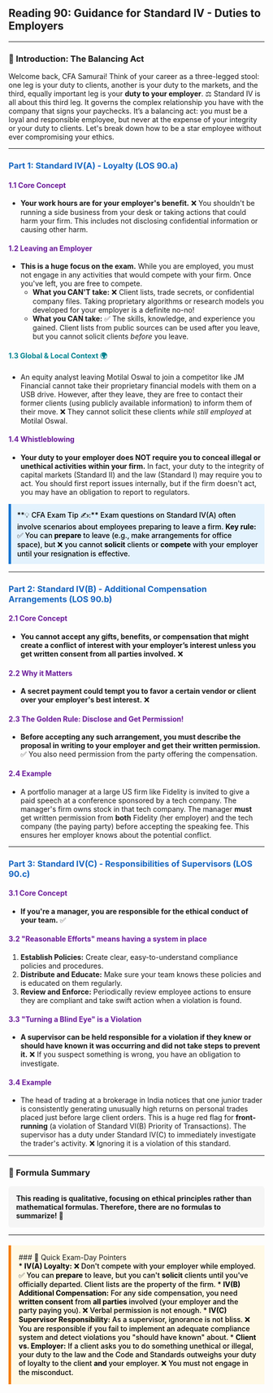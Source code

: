 ## Reading 90: Guidance for Standard IV - Duties to Employers

-----
### 🎯 Introduction: The Balancing Act

Welcome back, CFA Samurai! Think of your career as a three-legged stool: one leg is your duty to clients, another is your duty to the markets, and the third, equally important leg is your <b>duty to your employer</b>. ⚖️ Standard IV is all about this third leg. It governs the complex relationship you have with the company that signs your paychecks. It’s a balancing act: you must be a loyal and responsible employee, but never at the expense of your integrity or your duty to clients. Let's break down how to be a star employee without ever compromising your ethics.

-----

### <span style="color: #1565C0;">Part 1: Standard IV(A) - Loyalty (LOS 90.a)</span>

#### <span style="color: #6A1B9A;">1.1 Core Concept</span>
  * <b>Your work hours are for your employer's benefit.</b> ❌ You shouldn't be running a side business from your desk or taking actions that could harm your firm. This includes not disclosing confidential information or causing other harm.

#### <span style="color: #6A1B9A;">1.2 Leaving an Employer</span>
  * <b>This is a huge focus on the exam.</b> While you are employed, you must not engage in any activities that would compete with your firm. Once you've left, you are free to compete.
    * <b>What you CAN'T take:</b> ❌ Client lists, trade secrets, or confidential company files. Taking proprietary algorithms or research models you developed for your employer is a definite no-no!
    * <b>What you CAN take:</b> ✅ The skills, knowledge, and experience you gained. Client lists from public sources can be used after you leave, but you cannot solicit clients <i>before</i> you leave.

#### <span style="color: #00838F;">1.3 Global & Local Context 🌍</span>
  * An equity analyst leaving Motilal Oswal to join a competitor like JM Financial cannot take their proprietary financial models with them on a USB drive. However, after they leave, they are free to contact their former clients (using publicly available information) to inform them of their move. ❌ They cannot solicit these clients <i>while still employed</i> at Motilal Oswal.

#### <span style="color: #6A1B9A;">1.4 Whistleblowing</span>
  * <b>Your duty to your employer does NOT require you to conceal illegal or unethical activities within your firm.</b> In fact, your duty to the integrity of capital markets (Standard II) and the law (Standard I) may require you to act. You should first report issues internally, but if the firm doesn't act, you may have an obligation to report to regulators.

<div style="background-color: #E3F2FD; border-left: 5px solid #1976D2; padding: 12px; margin: 15px 0;">
<div style="color: #000000; font-weight: 500;">
**💡 CFA Exam Tip ✍️:** Exam questions on Standard IV(A) often involve scenarios about employees preparing to leave a firm. <b>Key rule:</b> ✅ You can <b>prepare</b> to leave (e.g., make arrangements for office space), but ❌ you cannot <b>solicit</b> clients or <b>compete</b> with your employer until your resignation is effective.
</div>
</div>

-----

### <span style="color: #1565C0;">Part 2: Standard IV(B) - Additional Compensation Arrangements (LOS 90.b)</span>

#### <span style="color: #6A1B9A;">2.1 Core Concept</span>
  * <b>You cannot accept any gifts, benefits, or compensation that might create a conflict of interest with your employer’s interest unless you get written consent from all parties involved.</b> ❌

#### <span style="color: #6A1B9A;">2.2 Why it Matters</span>
  * <b>A secret payment could tempt you to favor a certain vendor or client over your employer's best interest.</b> ❌

#### <span style="color: #6A1B9A;">2.3 The Golden Rule: Disclose and Get Permission!</span>
  * <b>Before accepting any such arrangement, you must describe the proposal in writing to your employer and get their written permission.</b> ✅ You also need permission from the party offering the compensation.

#### <span style="color: #6A1B9A;">2.4 Example</span>
  * A portfolio manager at a large US firm like Fidelity is invited to give a paid speech at a conference sponsored by a tech company. The manager's firm owns stock in that tech company. The manager <b>must</b> get written permission from <b>both</b> Fidelity (her employer) and the tech company (the paying party) before accepting the speaking fee. This ensures her employer knows about the potential conflict.

-----

### <span style="color: #1565C0;">Part 3: Standard IV(C) - Responsibilities of Supervisors (LOS 90.c)</span>

#### <span style="color: #6A1B9A;">3.1 Core Concept</span>
  * <b>If you're a manager, you are responsible for the ethical conduct of your team.</b> ✅

#### <span style="color: #6A1B9A;">3.2 "Reasonable Efforts" means having a system in place</span>
  1.  <b>Establish Policies:</b> Create clear, easy-to-understand compliance policies and procedures.
  2.  <b>Distribute and Educate:</b> Make sure your team knows these policies and is educated on them regularly.
  3.  <b>Review and Enforce:</b> Periodically review employee actions to ensure they are compliant and take swift action when a violation is found.

#### <span style="color: #6A1B9A;">3.3 "Turning a Blind Eye" is a Violation</span>
  * <b>A supervisor can be held responsible for a violation if they knew or should have known it was occurring and did not take steps to prevent it.</b> ❌ If you suspect something is wrong, you have an obligation to investigate.

#### <span style="color: #6A1B9A;">3.4 Example</span>
  * The head of trading at a brokerage in India notices that one junior trader is consistently generating unusually high returns on personal trades placed just before large client orders. This is a huge red flag for <b>front-running</b> (a violation of Standard VI(B) Priority of Transactions). The supervisor has a duty under Standard IV(C) to immediately investigate the trader's activity. ❌ Ignoring it is a violation of this standard.

-----

### 🧪 Formula Summary

<div style="background-color: #F5F5F5; padding: 15px; border-radius: 5px; margin: 10px 0;">
<b>This reading is qualitative, focusing on ethical principles rather than mathematical formulas. Therefore, there are no formulas to summarize! 🎉</b>
</div>

-----

<div style="background-color: #FFF9E6; border-left: 5px solid #F57C00; padding: 15px; margin: 20px 0;">
### 🎯 Quick Exam-Day Pointers

<div style="color: #000000; font-weight: 500;">
* <b>IV(A) Loyalty:</b> ❌ Don't compete with your employer while employed. ✅ You can <b>prepare</b> to leave, but you can't <b>solicit</b> clients until you've officially departed. Client lists are the property of the firm.
* <b>IV(B) Additional Compensation:</b> For any side compensation, you need <b>written consent</b> from <b>all parties</b> involved (your employer and the party paying you). ❌ Verbal permission is not enough.
* <b>IV(C) Supervisor Responsibility:</b> As a supervisor, ignorance is not bliss. ❌ You are responsible if you fail to implement an adequate compliance system and detect violations you "should have known" about.
* <b>Client vs. Employer:</b> If a client asks you to do something unethical or illegal, your duty to the law and the Code and Standards outweighs your duty of loyalty to the client <b>and</b> your employer. ❌ You must not engage in the misconduct.
</div>
</div>